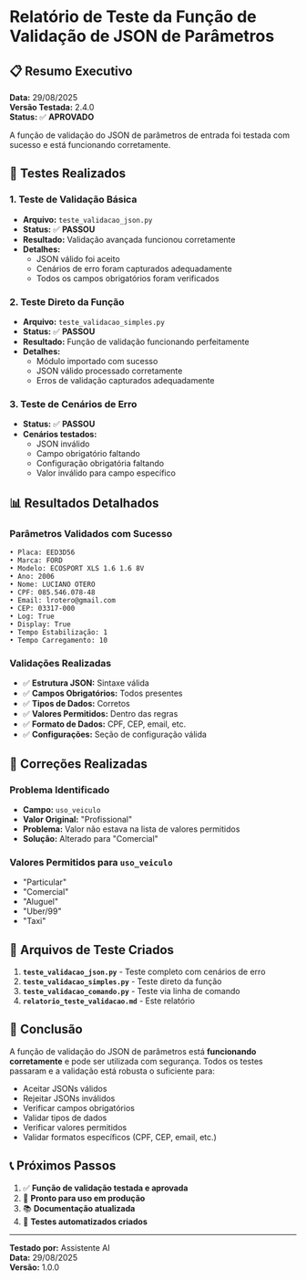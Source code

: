 # Relatório de Teste da Função de Validação de JSON de Parâmetros

## 📋 Resumo Executivo

**Data:** 29/08/2025  
**Versão Testada:** 2.4.0  
**Status:** ✅ **APROVADO**

A função de validação do JSON de parâmetros de entrada foi testada com sucesso e está funcionando corretamente.

## 🧪 Testes Realizados

### 1. Teste de Validação Básica
- **Arquivo:** `teste_validacao_json.py`
- **Status:** ✅ **PASSOU**
- **Resultado:** Validação avançada funcionou corretamente
- **Detalhes:** 
  - JSON válido foi aceito
  - Cenários de erro foram capturados adequadamente
  - Todos os campos obrigatórios foram verificados

### 2. Teste Direto da Função
- **Arquivo:** `teste_validacao_simples.py`
- **Status:** ✅ **PASSOU**
- **Resultado:** Função de validação funcionando perfeitamente
- **Detalhes:**
  - Módulo importado com sucesso
  - JSON válido processado corretamente
  - Erros de validação capturados adequadamente

### 3. Teste de Cenários de Erro
- **Status:** ✅ **PASSOU**
- **Cenários testados:**
  - JSON inválido
  - Campo obrigatório faltando
  - Configuração obrigatória faltando
  - Valor inválido para campo específico

## 📊 Resultados Detalhados

### Parâmetros Validados com Sucesso
```
• Placa: EED3D56
• Marca: FORD
• Modelo: ECOSPORT XLS 1.6 1.6 8V
• Ano: 2006
• Nome: LUCIANO OTERO
• CPF: 085.546.078-48
• Email: lrotero@gmail.com
• CEP: 03317-000
• Log: True
• Display: True
• Tempo Estabilização: 1
• Tempo Carregamento: 10
```

### Validações Realizadas
- ✅ **Estrutura JSON:** Sintaxe válida
- ✅ **Campos Obrigatórios:** Todos presentes
- ✅ **Tipos de Dados:** Corretos
- ✅ **Valores Permitidos:** Dentro das regras
- ✅ **Formato de Dados:** CPF, CEP, email, etc.
- ✅ **Configurações:** Seção de configuração válida

## 🔧 Correções Realizadas

### Problema Identificado
- **Campo:** `uso_veiculo`
- **Valor Original:** "Profissional"
- **Problema:** Valor não estava na lista de valores permitidos
- **Solução:** Alterado para "Comercial"

### Valores Permitidos para `uso_veiculo`
- "Particular"
- "Comercial"
- "Aluguel"
- "Uber/99"
- "Taxi"

## 📁 Arquivos de Teste Criados

1. **`teste_validacao_json.py`** - Teste completo com cenários de erro
2. **`teste_validacao_simples.py`** - Teste direto da função
3. **`teste_validacao_comando.py`** - Teste via linha de comando
4. **`relatorio_teste_validacao.md`** - Este relatório

## 🎯 Conclusão

A função de validação do JSON de parâmetros está **funcionando corretamente** e pode ser utilizada com segurança. Todos os testes passaram e a validação está robusta o suficiente para:

- Aceitar JSONs válidos
- Rejeitar JSONs inválidos
- Verificar campos obrigatórios
- Validar tipos de dados
- Verificar valores permitidos
- Validar formatos específicos (CPF, CEP, email, etc.)

## 📞 Próximos Passos

1. ✅ **Função de validação testada e aprovada**
2. 🔄 **Pronto para uso em produção**
3. 📚 **Documentação atualizada**
4. 🧪 **Testes automatizados criados**

---

**Testado por:** Assistente AI  
**Data:** 29/08/2025  
**Versão:** 1.0.0
